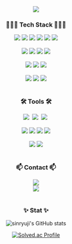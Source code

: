 <!-- title -->
<div align="center">
  <img src="https://capsule-render.vercel.app/api?type=venom&color=gradient&height=300&section=header&text=sinryuji&fontSize=90" />
</div>

<!-- content -->
<h3 align="center">🧑🏻‍💻 Tech Stack 🧑🏻‍💻</h3>

<div align="center">
  <img src="https://img.shields.io/badge/C-A8B9CC?style=for-the-badge&logo=C&logoColor=white"/>
  <img src="https://img.shields.io/badge/C++-00599C?style=for-the-badge&logo=C%2B%2B&logoColor=white"/>
  <img src="https://img.shields.io/badge/Java-ED8B00?style=for-the-badge&logo=openjdk&logoColor=white">
  <img src="https://img.shields.io/badge/Typescript-3178C6?style=for-the-badge&logo=Typescript&logoColor=white"/>
  <img src="https://img.shields.io/badge/python-3670A0?style=for-the-badge&logo=python&logoColor=ffdd54"/>
  <img src="https://img.shields.io/badge/Kotlin-7F52FF?style=for-the-badge&logo=Kotlin&logoColor=white"/>
</div>

<br>

<div align="center">
  <img src="https://img.shields.io/badge/Spring-6DB33F?style=for-the-badge&logo=Spring&logoColor=white"/>
  <img src="https://img.shields.io/badge/Spring%20Security-6DB33F?style=for-the-badge&logo=springsecurity&logoColor=white"/>
  <img src="https://img.shields.io/badge/nestjs-E0234E?style=for-the-badge&logo=nestjs&logoColor=white"/>
  <img src="https://img.shields.io/badge/tRPC-%232596BE.svg?style=for-the-badge&logo=tRPC&logoColor=white"/>
</div>

<br>

<div align="center">
  <img src="https://img.shields.io/badge/mysql-4479A1?style=for-the-badge&logo=mysql&logoColor=white"/>
  <img src="https://img.shields.io/badge/postgresql-4169e1?style=for-the-badge&logo=postgresql&logoColor=white"/>
  <img src="https://img.shields.io/badge/-MongoDB-13aa52?style=for-the-badge&logo=mongodb&logoColor=white"/>
</div>

<br>

<div align="center">
  <img src="https://img.shields.io/badge/jpa-AEB404?style=for-the-badge&logo=&logoColor=white"/>
  <img src="https://img.shields.io/badge/typeorm-FE0803?style=for-the-badge&logo=typeorm&logoColor=white"/>
  <img src="https://img.shields.io/badge/Prisma-3982CE?style=for-the-badge&logo=Prisma&logoColor=white"/>
</div>

<br>

<h3 align="center">🛠️ Tools 🛠️</h3>

<div align="center">
  <img src="https://img.shields.io/badge/git-F05033?style=for-the-badge&logo=git&logoColor=white" />&nbsp
  <img src="https://img.shields.io/badge/github-181717?style=for-the-badge&logo=github&logoColor=white" />&nbsp
  <img src="https://img.shields.io/badge/github Actions-2088FF?style=for-the-badge&logo=githubactions&logoColor=white" />&nbsp
</div>

<br>

<div align="center">
  <img src="https://img.shields.io/badge/docker-257bd6?style=for-the-badge&logo=docker&logoColor=white"/>
  <img src="https://img.shields.io/badge/NGINX-009639?style=for-the-badge&logo=nginx&logoColor=white"/>
  <img src="https://img.shields.io/badge/Redis-DC382D?style=for-the-badge&logo=redis&logoColor=white"/>
  <img src="https://img.shields.io/badge/AWS_EC2-FF9900?style=for-the-badge&logo=amazon-ec2&logoColor=white"/>
</div>

<br>

<div align="center">
  <img src="https://img.shields.io/badge/Notion-F3F3F3?style=for-the-badge&logo=notion&logoColor=black"/>
  <img src="https://img.shields.io/badge/Obsidian-7C3AED?style=for-the-badge&logo=obsidian&logoColor=white"/>
</div>

<br>


<h3 align="center">📫 Contact 📫</h3>
<div align="center">
  <a href="https://velog.io/@sinryuji">
    <img src="https://img.shields.io/badge/Velog-1EBC8F?style=for-the-badge&logo=velog&logoColor=white"/>
  </a>
  <br>
  <a href="mailto:siler2474@gmail.com">
    <img src="https://img.shields.io/badge/siler2474@gmail.com-D14836?style=for-the-badge&logo=gmail&logoColor=white"/>
  </a>
</div>

<br>

<h3 align="center">✨ Stat ✨</h3>
<div align="center">
  
  ![sinryuji's GitHub stats](https://github-readme-stats.vercel.app/api?username=sinryuji&show_icons=true&theme=radical)
  
  [![Solved.ac Profile](http://mazassumnida.wtf/api/v2/generate_badge?boj=sinryuji)](https://solved.ac/sinryuji/)
</div>



<!--
**Sinryuji/Sinryuji** is a ✨ _special_ ✨ repository because its `README.md` (this file) appears on your GitHub profile.

Here are some ideas to get you started: 

- 🔭 I’m currently working on ...
- 🌱 I’m currently learning ...
- 👯 I’m looking to collaborate on ...
- 🤔 I’m looking for help with ...
- 💬 Ask me about ...
- 📫 How to reach me: ...
- 😄 Pronoun
-->

